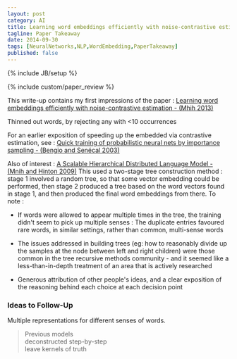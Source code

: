 ```yaml
---
layout: post
category: AI
title: Learning word embeddings efficiently with noise-contrastive estimation - Mnih 2013
tagline: Paper Takeaway
date: 2014-09-30
tags: [NeuralNetworks,NLP,WordEmbedding,PaperTakeaway]
published: false
---
```

{% include JB/setup %}

{% include custom/paper_review %}

This write-up contains my first impressions of the paper :
[Learning word embeddings efficiently with noise-contrastive estimation - (Mhih 2013)](https://www.cs.toronto.edu/~amnih/papers/wordreps.pdf)

Thinned out words, by rejecting any with <10 occurrences

For an earlier exposition of speeding up the embedded via contrastive estimation, see : [Quick training of probabilistic neural nets by importance sampling - (Bengio and Sen&eacute;cal 2003)](http://www.iro.umontreal.ca/~lisa/pointeurs/senecal_aistats2003.pdf)

Also of interest :
[A Scalable Hierarchical Distributed Language Model - (Mnih and Hinton 2009)](https://www.cs.toronto.edu/~amnih/papers/hlbl_final.pdf)
This used a two-stage tree construction method : stage 1 involved a random tree, so that some vector embedding could be performed, then stage 2 produced a tree based on the word vectors found in stage 1, and then produced the final word embeddings from there.  To note :

  * If words were allowed to appear multiple times in the tree, the training didn't seem to pick up multiple senses : The duplicate entries favoured rare words, in similar settings, rather than common, multi-sense words
  
  * The issues addressed in building trees (eg: how to reasonably divide up the samples at the node between left and right children) were those common in the tree recursive methods community - and it seemed like a less-than-in-depth treatment of an area that is actively researched
  
  * Generous attribution of other people's ideas, and a clear exposition of the reasoning behind each choice at each decision point
  
  
  
  
   

### Ideas to Follow-Up

Multiple representations for different senses of words.


> Previous models                <br/>
> deconstructed step-by-step     <br />
> leave kernels of truth          



